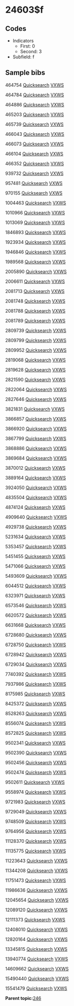# 24603$f

## Codes

-   Indicators
    -   First: 0
    -   Second: 3
-   Subfield: f

## Sample bibs

464754 [Quicksearch](https://search.library.yale.edu/catalog/464754) [VXWS](http://prodorbis.library.yale.edu:7014/vxws/GetHoldingsService?bibId=464754)

464784 [Quicksearch](https://search.library.yale.edu/catalog/464784) [VXWS](http://prodorbis.library.yale.edu:7014/vxws/GetHoldingsService?bibId=464784)

464886 [Quicksearch](https://search.library.yale.edu/catalog/464886) [VXWS](http://prodorbis.library.yale.edu:7014/vxws/GetHoldingsService?bibId=464886)

465203 [Quicksearch](https://search.library.yale.edu/catalog/465203) [VXWS](http://prodorbis.library.yale.edu:7014/vxws/GetHoldingsService?bibId=465203)

465739 [Quicksearch](https://search.library.yale.edu/catalog/465739) [VXWS](http://prodorbis.library.yale.edu:7014/vxws/GetHoldingsService?bibId=465739)

466043 [Quicksearch](https://search.library.yale.edu/catalog/466043) [VXWS](http://prodorbis.library.yale.edu:7014/vxws/GetHoldingsService?bibId=466043)

466073 [Quicksearch](https://search.library.yale.edu/catalog/466073) [VXWS](http://prodorbis.library.yale.edu:7014/vxws/GetHoldingsService?bibId=466073)

466104 [Quicksearch](https://search.library.yale.edu/catalog/466104) [VXWS](http://prodorbis.library.yale.edu:7014/vxws/GetHoldingsService?bibId=466104)

466352 [Quicksearch](https://search.library.yale.edu/catalog/466352) [VXWS](http://prodorbis.library.yale.edu:7014/vxws/GetHoldingsService?bibId=466352)

939732 [Quicksearch](https://search.library.yale.edu/catalog/939732) [VXWS](http://prodorbis.library.yale.edu:7014/vxws/GetHoldingsService?bibId=939732)

957481 [Quicksearch](https://search.library.yale.edu/catalog/957481) [VXWS](http://prodorbis.library.yale.edu:7014/vxws/GetHoldingsService?bibId=957481)

970155 [Quicksearch](https://search.library.yale.edu/catalog/970155) [VXWS](http://prodorbis.library.yale.edu:7014/vxws/GetHoldingsService?bibId=970155)

1004463 [Quicksearch](https://search.library.yale.edu/catalog/1004463) [VXWS](http://prodorbis.library.yale.edu:7014/vxws/GetHoldingsService?bibId=1004463)

1010966 [Quicksearch](https://search.library.yale.edu/catalog/1010966) [VXWS](http://prodorbis.library.yale.edu:7014/vxws/GetHoldingsService?bibId=1010966)

1013069 [Quicksearch](https://search.library.yale.edu/catalog/1013069) [VXWS](http://prodorbis.library.yale.edu:7014/vxws/GetHoldingsService?bibId=1013069)

1846893 [Quicksearch](https://search.library.yale.edu/catalog/1846893) [VXWS](http://prodorbis.library.yale.edu:7014/vxws/GetHoldingsService?bibId=1846893)

1923934 [Quicksearch](https://search.library.yale.edu/catalog/1923934) [VXWS](http://prodorbis.library.yale.edu:7014/vxws/GetHoldingsService?bibId=1923934)

1946846 [Quicksearch](https://search.library.yale.edu/catalog/1946846) [VXWS](http://prodorbis.library.yale.edu:7014/vxws/GetHoldingsService?bibId=1946846)

1989568 [Quicksearch](https://search.library.yale.edu/catalog/1989568) [VXWS](http://prodorbis.library.yale.edu:7014/vxws/GetHoldingsService?bibId=1989568)

2005890 [Quicksearch](https://search.library.yale.edu/catalog/2005890) [VXWS](http://prodorbis.library.yale.edu:7014/vxws/GetHoldingsService?bibId=2005890)

2006611 [Quicksearch](https://search.library.yale.edu/catalog/2006611) [VXWS](http://prodorbis.library.yale.edu:7014/vxws/GetHoldingsService?bibId=2006611)

2081713 [Quicksearch](https://search.library.yale.edu/catalog/2081713) [VXWS](http://prodorbis.library.yale.edu:7014/vxws/GetHoldingsService?bibId=2081713)

2081748 [Quicksearch](https://search.library.yale.edu/catalog/2081748) [VXWS](http://prodorbis.library.yale.edu:7014/vxws/GetHoldingsService?bibId=2081748)

2081788 [Quicksearch](https://search.library.yale.edu/catalog/2081788) [VXWS](http://prodorbis.library.yale.edu:7014/vxws/GetHoldingsService?bibId=2081788)

2081789 [Quicksearch](https://search.library.yale.edu/catalog/2081789) [VXWS](http://prodorbis.library.yale.edu:7014/vxws/GetHoldingsService?bibId=2081789)

2809739 [Quicksearch](https://search.library.yale.edu/catalog/2809739) [VXWS](http://prodorbis.library.yale.edu:7014/vxws/GetHoldingsService?bibId=2809739)

2809799 [Quicksearch](https://search.library.yale.edu/catalog/2809799) [VXWS](http://prodorbis.library.yale.edu:7014/vxws/GetHoldingsService?bibId=2809799)

2809952 [Quicksearch](https://search.library.yale.edu/catalog/2809952) [VXWS](http://prodorbis.library.yale.edu:7014/vxws/GetHoldingsService?bibId=2809952)

2819068 [Quicksearch](https://search.library.yale.edu/catalog/2819068) [VXWS](http://prodorbis.library.yale.edu:7014/vxws/GetHoldingsService?bibId=2819068)

2819628 [Quicksearch](https://search.library.yale.edu/catalog/2819628) [VXWS](http://prodorbis.library.yale.edu:7014/vxws/GetHoldingsService?bibId=2819628)

2821590 [Quicksearch](https://search.library.yale.edu/catalog/2821590) [VXWS](http://prodorbis.library.yale.edu:7014/vxws/GetHoldingsService?bibId=2821590)

2822064 [Quicksearch](https://search.library.yale.edu/catalog/2822064) [VXWS](http://prodorbis.library.yale.edu:7014/vxws/GetHoldingsService?bibId=2822064)

2827646 [Quicksearch](https://search.library.yale.edu/catalog/2827646) [VXWS](http://prodorbis.library.yale.edu:7014/vxws/GetHoldingsService?bibId=2827646)

3821831 [Quicksearch](https://search.library.yale.edu/catalog/3821831) [VXWS](http://prodorbis.library.yale.edu:7014/vxws/GetHoldingsService?bibId=3821831)

3866857 [Quicksearch](https://search.library.yale.edu/catalog/3866857) [VXWS](http://prodorbis.library.yale.edu:7014/vxws/GetHoldingsService?bibId=3866857)

3866920 [Quicksearch](https://search.library.yale.edu/catalog/3866920) [VXWS](http://prodorbis.library.yale.edu:7014/vxws/GetHoldingsService?bibId=3866920)

3867799 [Quicksearch](https://search.library.yale.edu/catalog/3867799) [VXWS](http://prodorbis.library.yale.edu:7014/vxws/GetHoldingsService?bibId=3867799)

3868886 [Quicksearch](https://search.library.yale.edu/catalog/3868886) [VXWS](http://prodorbis.library.yale.edu:7014/vxws/GetHoldingsService?bibId=3868886)

3869684 [Quicksearch](https://search.library.yale.edu/catalog/3869684) [VXWS](http://prodorbis.library.yale.edu:7014/vxws/GetHoldingsService?bibId=3869684)

3870012 [Quicksearch](https://search.library.yale.edu/catalog/3870012) [VXWS](http://prodorbis.library.yale.edu:7014/vxws/GetHoldingsService?bibId=3870012)

3889164 [Quicksearch](https://search.library.yale.edu/catalog/3889164) [VXWS](http://prodorbis.library.yale.edu:7014/vxws/GetHoldingsService?bibId=3889164)

3924050 [Quicksearch](https://search.library.yale.edu/catalog/3924050) [VXWS](http://prodorbis.library.yale.edu:7014/vxws/GetHoldingsService?bibId=3924050)

4835504 [Quicksearch](https://search.library.yale.edu/catalog/4835504) [VXWS](http://prodorbis.library.yale.edu:7014/vxws/GetHoldingsService?bibId=4835504)

4874124 [Quicksearch](https://search.library.yale.edu/catalog/4874124) [VXWS](http://prodorbis.library.yale.edu:7014/vxws/GetHoldingsService?bibId=4874124)

4909640 [Quicksearch](https://search.library.yale.edu/catalog/4909640) [VXWS](http://prodorbis.library.yale.edu:7014/vxws/GetHoldingsService?bibId=4909640)

4929738 [Quicksearch](https://search.library.yale.edu/catalog/4929738) [VXWS](http://prodorbis.library.yale.edu:7014/vxws/GetHoldingsService?bibId=4929738)

5231634 [Quicksearch](https://search.library.yale.edu/catalog/5231634) [VXWS](http://prodorbis.library.yale.edu:7014/vxws/GetHoldingsService?bibId=5231634)

5353457 [Quicksearch](https://search.library.yale.edu/catalog/5353457) [VXWS](http://prodorbis.library.yale.edu:7014/vxws/GetHoldingsService?bibId=5353457)

5451455 [Quicksearch](https://search.library.yale.edu/catalog/5451455) [VXWS](http://prodorbis.library.yale.edu:7014/vxws/GetHoldingsService?bibId=5451455)

5471066 [Quicksearch](https://search.library.yale.edu/catalog/5471066) [VXWS](http://prodorbis.library.yale.edu:7014/vxws/GetHoldingsService?bibId=5471066)

5493609 [Quicksearch](https://search.library.yale.edu/catalog/5493609) [VXWS](http://prodorbis.library.yale.edu:7014/vxws/GetHoldingsService?bibId=5493609)

6044512 [Quicksearch](https://search.library.yale.edu/catalog/6044512) [VXWS](http://prodorbis.library.yale.edu:7014/vxws/GetHoldingsService?bibId=6044512)

6323971 [Quicksearch](https://search.library.yale.edu/catalog/6323971) [VXWS](http://prodorbis.library.yale.edu:7014/vxws/GetHoldingsService?bibId=6323971)

6573546 [Quicksearch](https://search.library.yale.edu/catalog/6573546) [VXWS](http://prodorbis.library.yale.edu:7014/vxws/GetHoldingsService?bibId=6573546)

6620572 [Quicksearch](https://search.library.yale.edu/catalog/6620572) [VXWS](http://prodorbis.library.yale.edu:7014/vxws/GetHoldingsService?bibId=6620572)

6631668 [Quicksearch](https://search.library.yale.edu/catalog/6631668) [VXWS](http://prodorbis.library.yale.edu:7014/vxws/GetHoldingsService?bibId=6631668)

6728680 [Quicksearch](https://search.library.yale.edu/catalog/6728680) [VXWS](http://prodorbis.library.yale.edu:7014/vxws/GetHoldingsService?bibId=6728680)

6728750 [Quicksearch](https://search.library.yale.edu/catalog/6728750) [VXWS](http://prodorbis.library.yale.edu:7014/vxws/GetHoldingsService?bibId=6728750)

6728942 [Quicksearch](https://search.library.yale.edu/catalog/6728942) [VXWS](http://prodorbis.library.yale.edu:7014/vxws/GetHoldingsService?bibId=6728942)

6729034 [Quicksearch](https://search.library.yale.edu/catalog/6729034) [VXWS](http://prodorbis.library.yale.edu:7014/vxws/GetHoldingsService?bibId=6729034)

7740392 [Quicksearch](https://search.library.yale.edu/catalog/7740392) [VXWS](http://prodorbis.library.yale.edu:7014/vxws/GetHoldingsService?bibId=7740392)

7937986 [Quicksearch](https://search.library.yale.edu/catalog/7937986) [VXWS](http://prodorbis.library.yale.edu:7014/vxws/GetHoldingsService?bibId=7937986)

8175985 [Quicksearch](https://search.library.yale.edu/catalog/8175985) [VXWS](http://prodorbis.library.yale.edu:7014/vxws/GetHoldingsService?bibId=8175985)

8425372 [Quicksearch](https://search.library.yale.edu/catalog/8425372) [VXWS](http://prodorbis.library.yale.edu:7014/vxws/GetHoldingsService?bibId=8425372)

8528263 [Quicksearch](https://search.library.yale.edu/catalog/8528263) [VXWS](http://prodorbis.library.yale.edu:7014/vxws/GetHoldingsService?bibId=8528263)

8556074 [Quicksearch](https://search.library.yale.edu/catalog/8556074) [VXWS](http://prodorbis.library.yale.edu:7014/vxws/GetHoldingsService?bibId=8556074)

8572825 [Quicksearch](https://search.library.yale.edu/catalog/8572825) [VXWS](http://prodorbis.library.yale.edu:7014/vxws/GetHoldingsService?bibId=8572825)

9502341 [Quicksearch](https://search.library.yale.edu/catalog/9502341) [VXWS](http://prodorbis.library.yale.edu:7014/vxws/GetHoldingsService?bibId=9502341)

9502390 [Quicksearch](https://search.library.yale.edu/catalog/9502390) [VXWS](http://prodorbis.library.yale.edu:7014/vxws/GetHoldingsService?bibId=9502390)

9502456 [Quicksearch](https://search.library.yale.edu/catalog/9502456) [VXWS](http://prodorbis.library.yale.edu:7014/vxws/GetHoldingsService?bibId=9502456)

9502474 [Quicksearch](https://search.library.yale.edu/catalog/9502474) [VXWS](http://prodorbis.library.yale.edu:7014/vxws/GetHoldingsService?bibId=9502474)

9502611 [Quicksearch](https://search.library.yale.edu/catalog/9502611) [VXWS](http://prodorbis.library.yale.edu:7014/vxws/GetHoldingsService?bibId=9502611)

9558974 [Quicksearch](https://search.library.yale.edu/catalog/9558974) [VXWS](http://prodorbis.library.yale.edu:7014/vxws/GetHoldingsService?bibId=9558974)

9721983 [Quicksearch](https://search.library.yale.edu/catalog/9721983) [VXWS](http://prodorbis.library.yale.edu:7014/vxws/GetHoldingsService?bibId=9721983)

9729049 [Quicksearch](https://search.library.yale.edu/catalog/9729049) [VXWS](http://prodorbis.library.yale.edu:7014/vxws/GetHoldingsService?bibId=9729049)

9748509 [Quicksearch](https://search.library.yale.edu/catalog/9748509) [VXWS](http://prodorbis.library.yale.edu:7014/vxws/GetHoldingsService?bibId=9748509)

9764956 [Quicksearch](https://search.library.yale.edu/catalog/9764956) [VXWS](http://prodorbis.library.yale.edu:7014/vxws/GetHoldingsService?bibId=9764956)

11128370 [Quicksearch](https://search.library.yale.edu/catalog/11128370) [VXWS](http://prodorbis.library.yale.edu:7014/vxws/GetHoldingsService?bibId=11128370)

11135775 [Quicksearch](https://search.library.yale.edu/catalog/11135775) [VXWS](http://prodorbis.library.yale.edu:7014/vxws/GetHoldingsService?bibId=11135775)

11223643 [Quicksearch](https://search.library.yale.edu/catalog/11223643) [VXWS](http://prodorbis.library.yale.edu:7014/vxws/GetHoldingsService?bibId=11223643)

11344208 [Quicksearch](https://search.library.yale.edu/catalog/11344208) [VXWS](http://prodorbis.library.yale.edu:7014/vxws/GetHoldingsService?bibId=11344208)

11751473 [Quicksearch](https://search.library.yale.edu/catalog/11751473) [VXWS](http://prodorbis.library.yale.edu:7014/vxws/GetHoldingsService?bibId=11751473)

11986636 [Quicksearch](https://search.library.yale.edu/catalog/11986636) [VXWS](http://prodorbis.library.yale.edu:7014/vxws/GetHoldingsService?bibId=11986636)

12045654 [Quicksearch](https://search.library.yale.edu/catalog/12045654) [VXWS](http://prodorbis.library.yale.edu:7014/vxws/GetHoldingsService?bibId=12045654)

12089120 [Quicksearch](https://search.library.yale.edu/catalog/12089120) [VXWS](http://prodorbis.library.yale.edu:7014/vxws/GetHoldingsService?bibId=12089120)

12111373 [Quicksearch](https://search.library.yale.edu/catalog/12111373) [VXWS](http://prodorbis.library.yale.edu:7014/vxws/GetHoldingsService?bibId=12111373)

12408010 [Quicksearch](https://search.library.yale.edu/catalog/12408010) [VXWS](http://prodorbis.library.yale.edu:7014/vxws/GetHoldingsService?bibId=12408010)

12820164 [Quicksearch](https://search.library.yale.edu/catalog/12820164) [VXWS](http://prodorbis.library.yale.edu:7014/vxws/GetHoldingsService?bibId=12820164)

13345815 [Quicksearch](https://search.library.yale.edu/catalog/13345815) [VXWS](http://prodorbis.library.yale.edu:7014/vxws/GetHoldingsService?bibId=13345815)

13940774 [Quicksearch](https://search.library.yale.edu/catalog/13940774) [VXWS](http://prodorbis.library.yale.edu:7014/vxws/GetHoldingsService?bibId=13940774)

14609662 [Quicksearch](https://search.library.yale.edu/catalog/14609662) [VXWS](http://prodorbis.library.yale.edu:7014/vxws/GetHoldingsService?bibId=14609662)

15490440 [Quicksearch](https://search.library.yale.edu/catalog/15490440) [VXWS](http://prodorbis.library.yale.edu:7014/vxws/GetHoldingsService?bibId=15490440)

15541479 [Quicksearch](https://search.library.yale.edu/catalog/15541479) [VXWS](http://prodorbis.library.yale.edu:7014/vxws/GetHoldingsService?bibId=15541479)

**Parent topic:**[246](../../tags/246/246.md)

